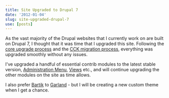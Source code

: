 ```yaml
---
title: Site Upgraded to Drupal 7
date: '2012-01-04'
slug: site-upgraded-drupal-7
use: [posts]
---
```

As the vast majority of the Drupal websites that I currently work on are built on Drupal 7, I thought that it was time that I upgraded this site. Following the [core upgrade process](http://drupal.org/node/570162) and the [CCK migration process](http://drupal.org/node/1144136), everything was upgraded smoothly without any issues.

I've upgraded a handful of essential contrib modules to the latest stable version, [Administration Menu](http://drupal.org/project/admin_menu), [Views](http://drupal.org/project/views) etc., and will continue upgrading the other modules on the site as time allows.

I also prefer [Bartik](http://drupal.org/project/bartik) to [Garland](http://drupal.org/project/garland) - but I will be creating a new custom theme when I get a chance.
